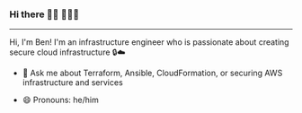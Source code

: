 ### Hi there 👋🏽 👨🏽‍💻
---
Hi, I'm Ben! I'm an infrastructure engineer who is passionate about creating secure cloud infrastructure 🔒☁️

- 💬 Ask me about Terraform, Ansible, CloudFormation, or securing AWS infrastructure and services

- 😄 Pronouns: he/him
